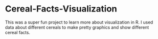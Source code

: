 # Cereal-Facts-Visualization

This was a super fun project to learn more about visualization in R. I used data about different cereals to make pretty graphics and show different cereal facts.

